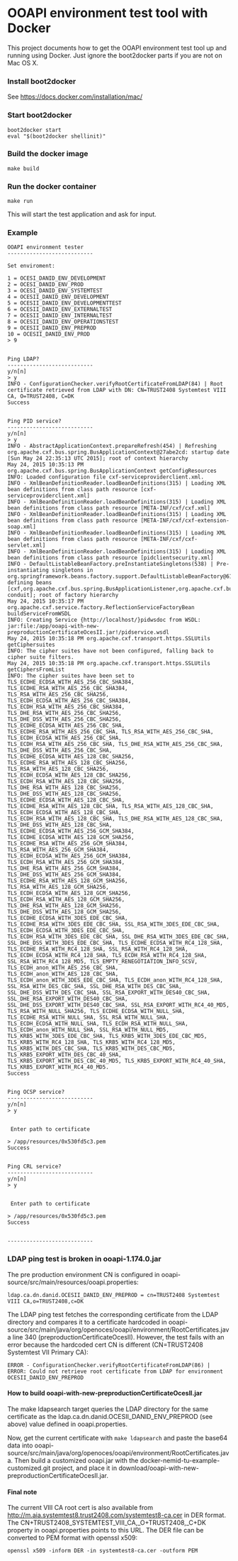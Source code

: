 
# OOAPI environment test tool with Docker
This project documents how to get the OOAPI environment test tool
up and running using Docker. Just ignore the boot2docker parts if you are not on Mac OS X.


### Install boot2docker
See https://docs.docker.com/installation/mac/

### Start boot2docker
```
boot2docker start
eval "$(boot2docker shellinit)"
```

### Build the docker image
```
make build
```

### Run the docker container
```
make run
```

This will start the test application and ask for input.

### Example

```
OOAPI environment tester
---------------------------

Set enviroment:

1 = OCESI_DANID_ENV_DEVELOPMENT
2 = OCESI_DANID_ENV_PROD
3 = OCESI_DANID_ENV_SYSTEMTEST
4 = OCESII_DANID_ENV_DEVELOPMENT
5 = OCESII_DANID_ENV_DEVELOPMENTTEST
6 = OCESII_DANID_ENV_EXTERNALTEST
7 = OCESII_DANID_ENV_INTERNALTEST
8 = OCESII_DANID_ENV_OPERATIONSTEST
9 = OCESII_DANID_ENV_PREPROD
10 = OCESII_DANID_ENV_PROD
> 9


Ping LDAP?
---------------------------
y/n[n]
> y
INFO - ConfigurationChecker.verifyRootCertificateFromLDAP(84) | Root certificate retrieved from LDAP with DN: CN=TRUST2408 Systemtest VIII CA, O=TRUST2408, C=DK
Success


Ping PID service?
---------------------------
y/n[n]
> y
INFO - AbstractApplicationContext.prepareRefresh(454) | Refreshing org.apache.cxf.bus.spring.BusApplicationContext@27abe2cd: startup date [Sun May 24 22:35:13 UTC 2015]; root of context hierarchy
May 24, 2015 10:35:13 PM org.apache.cxf.bus.spring.BusApplicationContext getConfigResources
INFO: Loaded configuration file cxf-serviceproviderclient.xml.
INFO - XmlBeanDefinitionReader.loadBeanDefinitions(315) | Loading XML bean definitions from class path resource [cxf-serviceproviderclient.xml]
INFO - XmlBeanDefinitionReader.loadBeanDefinitions(315) | Loading XML bean definitions from class path resource [META-INF/cxf/cxf.xml]
INFO - XmlBeanDefinitionReader.loadBeanDefinitions(315) | Loading XML bean definitions from class path resource [META-INF/cxf/cxf-extension-soap.xml]
INFO - XmlBeanDefinitionReader.loadBeanDefinitions(315) | Loading XML bean definitions from class path resource [META-INF/cxf/cxf-servlet.xml]
INFO - XmlBeanDefinitionReader.loadBeanDefinitions(315) | Loading XML bean definitions from class path resource [pidclientsecurity.xml]
INFO - DefaultListableBeanFactory.preInstantiateSingletons(538) | Pre-instantiating singletons in org.springframework.beans.factory.support.DefaultListableBeanFactory@61230f6a: defining beans [cxf,org.apache.cxf.bus.spring.BusApplicationListener,org.apache.cxf.bus.spring.BusWiringBeanFactoryPostProcessor,org.apache.cxf.bus.spring.Jsr250BeanPostProcessor,org.apache.cxf.bus.spring.BusExtensionPostProcessor,org.apache.cxf.resource.ResourceManager,org.apache.cxf.configuration.Configurer,org.apache.cxf.binding.BindingFactoryManager,org.apache.cxf.transport.DestinationFactoryManager,org.apache.cxf.transport.ConduitInitiatorManager,org.apache.cxf.wsdl.WSDLManager,org.apache.cxf.phase.PhaseManager,org.apache.cxf.workqueue.WorkQueueManager,org.apache.cxf.buslifecycle.BusLifeCycleManager,org.apache.cxf.endpoint.ServerRegistry,org.apache.cxf.endpoint.ServerLifeCycleManager,org.apache.cxf.endpoint.ClientLifeCycleManager,org.apache.cxf.transports.http.QueryHandlerRegistry,org.apache.cxf.endpoint.EndpointResolverRegistry,org.apache.cxf.headers.HeaderManager,org.apache.cxf.catalog.OASISCatalogManager,org.apache.cxf.endpoint.ServiceContractResolverRegistry,org.apache.cxf.binding.soap.SoapBindingFactory,org.apache.cxf.binding.soap.SoapTransportFactory,org.apache.cxf.binding.soap.customEditorConfigurer,org.apache.cxf.transport.servlet.ServletTransportFactory,*.http-conduit]; root of factory hierarchy
May 24, 2015 10:35:17 PM org.apache.cxf.service.factory.ReflectionServiceFactoryBean buildServiceFromWSDL
INFO: Creating Service {http://localhost/}pidwsdoc from WSDL: jar:file:/app/ooapi-with-new-preproductionCertificateOcesII.jar!/pidservice.wsdl
May 24, 2015 10:35:18 PM org.apache.cxf.transport.https.SSLUtils getCiphersuites
INFO: The cipher suites have not been configured, falling back to cipher suite filters.
May 24, 2015 10:35:18 PM org.apache.cxf.transport.https.SSLUtils getCiphersFromList
INFO: The cipher suites have been set to TLS_ECDHE_ECDSA_WITH_AES_256_CBC_SHA384, TLS_ECDHE_RSA_WITH_AES_256_CBC_SHA384, TLS_RSA_WITH_AES_256_CBC_SHA256, TLS_ECDH_ECDSA_WITH_AES_256_CBC_SHA384, TLS_ECDH_RSA_WITH_AES_256_CBC_SHA384, TLS_DHE_RSA_WITH_AES_256_CBC_SHA256, TLS_DHE_DSS_WITH_AES_256_CBC_SHA256, TLS_ECDHE_ECDSA_WITH_AES_256_CBC_SHA, TLS_ECDHE_RSA_WITH_AES_256_CBC_SHA, TLS_RSA_WITH_AES_256_CBC_SHA, TLS_ECDH_ECDSA_WITH_AES_256_CBC_SHA, TLS_ECDH_RSA_WITH_AES_256_CBC_SHA, TLS_DHE_RSA_WITH_AES_256_CBC_SHA, TLS_DHE_DSS_WITH_AES_256_CBC_SHA, TLS_ECDHE_ECDSA_WITH_AES_128_CBC_SHA256, TLS_ECDHE_RSA_WITH_AES_128_CBC_SHA256, TLS_RSA_WITH_AES_128_CBC_SHA256, TLS_ECDH_ECDSA_WITH_AES_128_CBC_SHA256, TLS_ECDH_RSA_WITH_AES_128_CBC_SHA256, TLS_DHE_RSA_WITH_AES_128_CBC_SHA256, TLS_DHE_DSS_WITH_AES_128_CBC_SHA256, TLS_ECDHE_ECDSA_WITH_AES_128_CBC_SHA, TLS_ECDHE_RSA_WITH_AES_128_CBC_SHA, TLS_RSA_WITH_AES_128_CBC_SHA, TLS_ECDH_ECDSA_WITH_AES_128_CBC_SHA, TLS_ECDH_RSA_WITH_AES_128_CBC_SHA, TLS_DHE_RSA_WITH_AES_128_CBC_SHA, TLS_DHE_DSS_WITH_AES_128_CBC_SHA, TLS_ECDHE_ECDSA_WITH_AES_256_GCM_SHA384, TLS_ECDHE_ECDSA_WITH_AES_128_GCM_SHA256, TLS_ECDHE_RSA_WITH_AES_256_GCM_SHA384, TLS_RSA_WITH_AES_256_GCM_SHA384, TLS_ECDH_ECDSA_WITH_AES_256_GCM_SHA384, TLS_ECDH_RSA_WITH_AES_256_GCM_SHA384, TLS_DHE_RSA_WITH_AES_256_GCM_SHA384, TLS_DHE_DSS_WITH_AES_256_GCM_SHA384, TLS_ECDHE_RSA_WITH_AES_128_GCM_SHA256, TLS_RSA_WITH_AES_128_GCM_SHA256, TLS_ECDH_ECDSA_WITH_AES_128_GCM_SHA256, TLS_ECDH_RSA_WITH_AES_128_GCM_SHA256, TLS_DHE_RSA_WITH_AES_128_GCM_SHA256, TLS_DHE_DSS_WITH_AES_128_GCM_SHA256, TLS_ECDHE_ECDSA_WITH_3DES_EDE_CBC_SHA, TLS_ECDHE_RSA_WITH_3DES_EDE_CBC_SHA, SSL_RSA_WITH_3DES_EDE_CBC_SHA, TLS_ECDH_ECDSA_WITH_3DES_EDE_CBC_SHA, TLS_ECDH_RSA_WITH_3DES_EDE_CBC_SHA, SSL_DHE_RSA_WITH_3DES_EDE_CBC_SHA, SSL_DHE_DSS_WITH_3DES_EDE_CBC_SHA, TLS_ECDHE_ECDSA_WITH_RC4_128_SHA, TLS_ECDHE_RSA_WITH_RC4_128_SHA, SSL_RSA_WITH_RC4_128_SHA, TLS_ECDH_ECDSA_WITH_RC4_128_SHA, TLS_ECDH_RSA_WITH_RC4_128_SHA, SSL_RSA_WITH_RC4_128_MD5, TLS_EMPTY_RENEGOTIATION_INFO_SCSV, TLS_ECDH_anon_WITH_AES_256_CBC_SHA, TLS_ECDH_anon_WITH_AES_128_CBC_SHA, TLS_ECDH_anon_WITH_3DES_EDE_CBC_SHA, TLS_ECDH_anon_WITH_RC4_128_SHA, SSL_RSA_WITH_DES_CBC_SHA, SSL_DHE_RSA_WITH_DES_CBC_SHA, SSL_DHE_DSS_WITH_DES_CBC_SHA, SSL_RSA_EXPORT_WITH_DES40_CBC_SHA, SSL_DHE_RSA_EXPORT_WITH_DES40_CBC_SHA, SSL_DHE_DSS_EXPORT_WITH_DES40_CBC_SHA, SSL_RSA_EXPORT_WITH_RC4_40_MD5, TLS_RSA_WITH_NULL_SHA256, TLS_ECDHE_ECDSA_WITH_NULL_SHA, TLS_ECDHE_RSA_WITH_NULL_SHA, SSL_RSA_WITH_NULL_SHA, TLS_ECDH_ECDSA_WITH_NULL_SHA, TLS_ECDH_RSA_WITH_NULL_SHA, TLS_ECDH_anon_WITH_NULL_SHA, SSL_RSA_WITH_NULL_MD5, TLS_KRB5_WITH_3DES_EDE_CBC_SHA, TLS_KRB5_WITH_3DES_EDE_CBC_MD5, TLS_KRB5_WITH_RC4_128_SHA, TLS_KRB5_WITH_RC4_128_MD5, TLS_KRB5_WITH_DES_CBC_SHA, TLS_KRB5_WITH_DES_CBC_MD5, TLS_KRB5_EXPORT_WITH_DES_CBC_40_SHA, TLS_KRB5_EXPORT_WITH_DES_CBC_40_MD5, TLS_KRB5_EXPORT_WITH_RC4_40_SHA, TLS_KRB5_EXPORT_WITH_RC4_40_MD5.
Success


Ping OCSP service?
---------------------------
y/n[n]
> y


 Enter path to certificate

> /app/resources/0x530fd5c3.pem
Success


Ping CRL service?
---------------------------
y/n[n]
> y


 Enter path to certificate

> /app/resources/0x530fd5c3.pem
Success


---------------------------
```


### LDAP ping test is broken in ooapi-1.174.0.jar


The pre production environment CN is configured in
ooapi-source/src/main/resources/ooapi.properties:

```
ldap.ca.dn.danid.OCESII_DANID_ENV_PREPROD = cn=TRUST2408 Systemtest VIII CA,o=TRUST2408,c=DK
```

The LDAP ping test fetches the corresponding certificate from the LDAP
directory and compares it to a certificate hardcoded in
ooapi-source/src/main/java/org/openoces/ooapi/environment/RootCertificates.java
line 340 (preproductionCertificateOcesII). However, the test fails with an error because the hardcoded cert CN is different (CN=TRUST2408 Systemtest VII Primary CA):


```
ERROR - ConfigurationChecker.verifyRootCertificateFromLDAP(86) | ERROR: Could not retrieve root certificate from LDAP for environment OCESII_DANID_ENV_PREPROD
```

#### How to build ooapi-with-new-preproductionCertificateOcesII.jar

The make ldapsearch target queries the LDAP directory for the same certificate as the ldap.ca.dn.danid.OCESII_DANID_ENV_PREPROD (see above) value defined in ooapi.properties.

Now, get the current certificate with `make ldapsearch` and paste the base64 data into
ooapi-source/src/main/java/org/openoces/ooapi/environment/RootCertificates.java.
Then build a customized ooapi.jar with the docker-nemid-tu-example-customized.git
project, and place it in download/ooapi-with-new-preproductionCertificateOcesII.jar.


#### Final note

The current VIII CA root cert is also available from http://m.aia.systemtest8.trust2408.com/systemtest8-ca.cer in DER format. The CN+TRUST2408_SYSTEMTEST_VIII_CA,_O+TRUST2408,_C+DK property in ooapi.properties points to this URL. The DER file can be converted to PEM format with openssl x509:

```
openssl x509 -inform DER -in systemtest8-ca.cer -outform PEM
```



